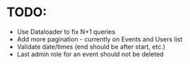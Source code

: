 # TODO:
- Use Dataloader to fix N+1 queries
- Add more pagination - currently on Events and Users list
- Validate date/times (end should be after start, etc.)
- Last admin role for an event should not be deleted